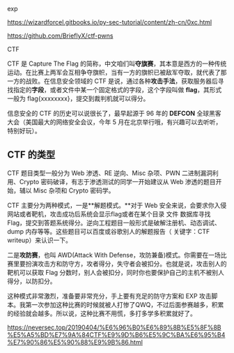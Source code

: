 exp

https://wizardforcel.gitbooks.io/py-sec-tutorial/content/zh-cn/0xc.html



https://github.com/BrieflyX/ctf-pwns



CTF

CTF 是 Capture The Flag 的简称，中文咱们叫**夺旗赛**，其本意是西方的一种传统运动。在比赛上两军会互相争夺旗帜，当有一方的旗帜已被敌军夺取，就代表了那一方的战败。在信息安全领域的 CTF 是说，通过各种**攻击手法**，获取服务器后寻找指定的**字段**，或者文件中某一个固定格式的字段，这个字段叫做 **flag**，其形式一般为 flag{xxxxxxxx}，提交到裁判机就可以得分。

信息安全的 CTF 的历史可以说很长了，最早起源于 96 年的 **DEFCON** 全球黑客大会（美国最大的网络安全会议，今年 5 月在北京举行哦，有兴趣可以去听听，特别好玩）。

## CTF 的类型

CTF 题目类型一般分为 Web 渗透、RE 逆向、Misc 杂项、PWN 二进制漏洞利用、Crypto 密码破译，有志于渗透测试的同学一开始建议从 Web 渗透的题目开始，辅以 Misc 杂项和 Crypto 密码学。

CTF 主要分为两种模式，一是**解题模式。**对于 Web 安全来说，会要求你入侵网站或者靶机，攻击成功后系统会显示flag或者在某个目录 文件 数据库寻找 Flag，提交到答题系统得分。逆向工程题目一般形式是破解注册机、动态调试、dump 内存等等。这些题目可以百度或谷歌别人的解题报告（ 关键字：CTF writeup）来认识一下。



二是**攻防赛**，也叫 AWD(Attack With Defense，攻防兼备)模式。你需要在一场比赛里要扮演攻击方和防守方，攻者得分，失守者会被扣分。也就是说，攻击别人的靶机可以获取 Flag 分数时，别人会被扣分，同时你也要保护自己的主机不被别人得分，以防扣分。

这种模式非常激烈，准备要非常充分，手上要有充足的防守方案和 EXP 攻击脚本。我第一次参加这种比赛的时候就被人打惨了QWQ，不过后面参赛越多，积累的经验就会越多。所以说，这种比赛不用慌，多打多学多积累就好了。



https://neversec.top/20190404/%E6%96%B0%E6%89%8B%E5%8F%8B%E5%A5%BD%E7%9A%84CTF%E9%9D%B6%E5%9C%BA%E6%95%B4%E7%90%86%E5%90%88%E9%9B%86.html